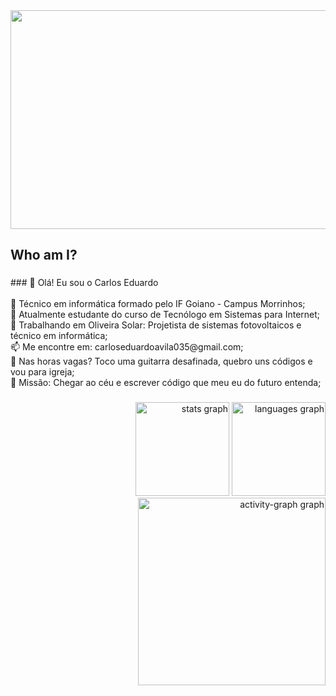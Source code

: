 <img src="https://media4.giphy.com/media/v1.Y2lkPTc5MGI3NjExenJmbmFrbzluYXpxenFkOHUxMGF6N282b2QxYndqYWV0eXdsdjdnZyZlcD12MV9pbnRlcm5hbF9naWZfYnlfaWQmY3Q9Zw/wCr27DdyLbVGADZ3VX/giphy.gif" width="850" height="350" />
<h2 align="left">Who am I?</h2>

###

<p align="left">
### 👋 Olá! Eu sou o Carlos Eduardo<br><br>🧰 Técnico em informática formado pelo IF Goiano - Campus Morrinhos;<br>🌱 Atualmente estudante do curso de Tecnólogo em Sistemas para Internet;  <br>💼 Trabalhando em Oliveira Solar: Projetista de sistemas fotovoltaicos e técnico em informática;<br>📫 Me encontre em: carloseduardoavila035@gmail.com;<br>🎸 Nas horas vagas? Toco uma guitarra desafinada, quebro uns códigos e vou para igreja;<br>🎯 Missão: Chegar ao céu e escrever código que meu eu do futuro entenda;</p>

###

<div align="right">
  <img src="https://github-readme-stats.vercel.app/api?username=CarlosEduardo034&hide_title=false&hide_rank=false&show_icons=true&include_all_commits=true&count_private=true&disable_animations=false&theme=vue-dark&locale=en&hide_border=false&order=1" height="150" alt="stats graph"  />
  <img src="https://github-readme-stats.vercel.app/api/top-langs?username=CarlosEduardo034&locale=en&hide_title=false&layout=compact&card_width=320&langs_count=5&theme=vue-dark&hide_border=false&order=2" height="150" alt="languages graph"  />
  <img src="https://github-readme-activity-graph.vercel.app/graph?username=CarlosEduardo034&radius=16&theme=vue&area=true&order=5" height="300" alt="activity-graph graph"  />
</div>

###
